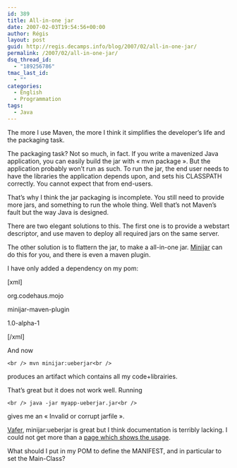 ```yaml
---
id: 389
title: All-in-one jar
date: 2007-02-03T19:54:56+00:00
author: Régis
layout: post
guid: http://regis.decamps.info/blog/2007/02/all-in-one-jar/
permalink: /2007/02/all-in-one-jar/
dsq_thread_id:
  - "189256786"
tmac_last_id:
  - ""
categories:
  - English
  - Programmation
tags:
  - Java
---
```

The more I use Maven, the more I think it simplifies the developer’s life and the packaging task.

The packaging task? Not so much, in fact. If you write a mavenized Java application, you can easily build the jar with « mvn package ». But the application probably won’t run as such. To run the jar, the end user needs to have the libraries the application depends upon, and sets his CLASSPATH correctly. You cannot expect that from end-users.

That’s why I think the jar packaging is incomplete. You still need to provide more jars, and something to run the whole thing. Well that’s not Maven’s fault but the way Java is designed.

There are two elegant solutions to this. The first one is to provide a webstart descriptor, and use maven to deploy all required jars on the same server.

The other solution is to flattern the jar, to make a all-in-one jar. [Minijar](http://mojo.codehaus.org/minijar-maven-plugin/ueberjar-mojo.html) can do this for you, and there is even a maven plugin. 

I have only added a dependency on my pom:
  
[xml]
  
<dependency>
	  
<groupid>org.codehaus.mojo</groupid>
	  
<artifactid>minijar-maven-plugin</artifactid>
	  
<version>1.0-alpha-1</version>
  
</dependency>
  
[/xml]

And now
  
`<br />
mvn minijar:ueberjar<br />
` 
  
produces an artifact which contains all my code+librairies.

That’s great but it does not work well. Running
  
`<br />
java -jar myapp-ueberjar.jar<br />
` 

gives me an « Invalid or corrupt jarfile ».

[Vafer](http://vafer.org/blog/20070124132358/trackback/), minijar:ueberjar is great but I think documentation is terribly lacking. I could not get more than a [page which shows the usage](https://svn.codehaus.org/mojo/trunk/mojo/minijar-maven-plugin//src/site/apt/usage.apt). 

What should I put in my POM to define the MANIFEST, and in particular to set the Main-Class?
